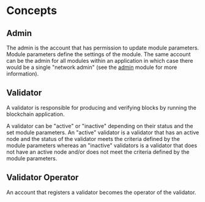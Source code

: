 # Concepts

## Admin

The admin is the account that has permission to update module parameters. Module parameters define the settings of the module. The same account can be the admin for all modules within an application in which case there would be a single "network admin" (see the [admin](../admin/) module for more information).

## Validator

A validator is responsible for producing and verifying blocks by running the blockchain application.

A validator can be "active" or "inactive" depending on their status and the set module parameters. An "active" validator is a validator that has an active node and the status of the validator meets the criteria defined by the module parameters whereas an "inactive" validators is a validator that does not have an active node and/or does not meet the criteria defined by the module parameters.

## Validator Operator

An account that registers a validator becomes the operator of the validator. 
